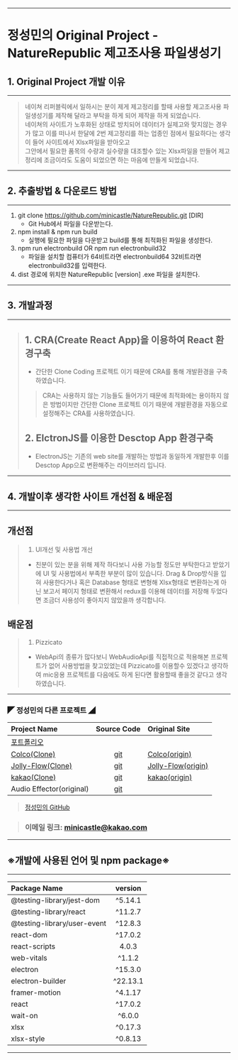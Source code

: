- - -
# 정성민의 Original Project - NatureRepublic 제고조사용 파일생성기
## 1. Original Project 개발 이유
---
> 네이쳐 리퍼블릭에서 일하시는 분이 제게 제고정리를 할때 사용할 제고조사용 파일생성기를 제작해 달라고 부탁을 하게 되어 제작을 하게 되었습니다. <br>
네이쳐의 사이트가 노후화된 상태로 방치되어 데이터가 실제고와 맞지않는 경우가 많고 이를 떠나서 한달에 2번 제고정리를 하는 업종인 점에서 필요하다는 생각이 들어 사이트에서 Xlsx파일을 받아오고<br>
그안에서 필요한 품목의 수량과 실수량을 대조할수 있는 Xlsx파일을 만들어 제고정리에 조금이라도 도움이 되었으면 하는 마음에 만들게 되었습니다.

---
## 2. 추출방법 & 다운로드 방법
---
1. git clone https://github.com/minicastle/NatureRepublic.git  [DIR]
    - Git Hub에서 파일을 다운받는다.
2. npm install & npm run build
    - 실행에 필요한 파일을 다운받고 build를 통해 최적화된 파일을 생성한다.
3. npm run electronbuild OR npm run electronbuild32
    - 파일을 설치할 컴퓨터가 64비트라면 electronbuild64 32비트라면 electronbuild32를 입력한다.
4. dist 경로에 위치한 NatureRepublic [version] .exe 파일을 설치한다.

---
## 3. 개발과정
---
>## 1. CRA(Create React App)을 이용하여 React 환경구축
> -  간단한 Clone Coding 프로젝트 이기 때문에 CRA를 통해 개발환경을 구축하였습니다.
>> CRA는 사용하지 않는 기능들도 들어가기 때문에 최적화에는 용이하지 않은 방법이지만 간단한 Clone 프로젝트 이기 때문에 개발환경을 자동으로 설정해주는 CRA를 사용하였습니다.
>## 2. ElctronJS를 이용한 Desctop App 환경구축
> - ElectronJS는 기존의 web site를 개발하는 방법과 동일하게 개발한후 이를 Desctop App으로 변환해주는 라이브러리 입니다. 
---
## 4. 개발이후 생각한 사이트 개선점 & 배운점
---
## 개선점
> 1. UI개선 및 사용법 개선
> - 친분이 있는 분을 위해 제작 하다보니 사용 가능할 정도만 부탁한다고 받았기에 UI 및 사용법에서 부족한 부분이 많이 있습니다. Drag & Drop방식을 입혀 사용한다거나 혹은 Database 형태로 변형해 Xlsx형태로 변환하는게 아닌 보고서 페이지 형태로 변환해서 redux를 이용해 데이터를 저장해 두었다면 조금더 사용성이 좋아지지 않았을까 생각합니다.
## 배운점
> 1. Pizzicato
> - WebApi의 종류가 많다보니 WebAudioApi를 직접적으로 적용해본 프로젝트가 없어 사용방법을 찾고있었는데 Pizzicato를 이용할수 있겠다고 생각하여 mic응용 프로젝트를 다음에도 하게 된다면 활용할때 좋을것 같다고 생각하였습니다.
---
### ◤ 정성민의 다른 프로젝트 ◢
| Project Name              | Source Code           | Original Site             |
| :--                       | :--:                  | :--                       |
|[포트폴리오](https://minicastle.github.io/portpolio/)|||
|[Colco(Clone)](https://minicastle.github.io/Clone-Colco/)|[git](https://github.com/minicastle/Clone-Colco)|[Colco(origin)](https://colco.app/)|
|[Jolly-Flow(Clone)](https://minicastle.github.io/Clone-JollyFlow/)|[git](https://github.com/minicastle/Clone-JollyFlow)|[Jolly-Flow(origin)](https://jollyflow.webflow.io/)|
|[kakao(Clone)](https://minicastle.github.io/Clone-Kakao/)|[git](https://github.com/minicastle/Clone-kakao)|[kakao(origin)](https://www.kakaocorp.com/page/)|
|Audio Effector(original)|[git](https://github.com/minicastle/AudioEffector)||

> [정성민의 GitHub](https://github.com/minicastle)

> ### 이메일 링크: <minicastle@kakao.com>
---
## ※개발에 사용된 언어 및 npm package※
---
|Package Name                 	| version  	    |
| :--                         	| :--:     		|
|@testing-library/jest-dom      |^5.14.1        |
|@testing-library/react         |^11.2.7        |
|@testing-library/user-event    |^12.8.3        |
|react-dom                      |^17.0.2        |
|react-scripts                  |4.0.3          |
|web-vitals                     |^1.1.2         |
|electron                       |^15.3.0        |
|electron-builder               |^22.13.1       |
|framer-motion                  |^4.1.17        |
|react                          |^17.0.2        |
|wait-on                        |^6.0.0         |
|xlsx                           |^0.17.3        |
|xlsx-style                     |^0.8.13        |
---